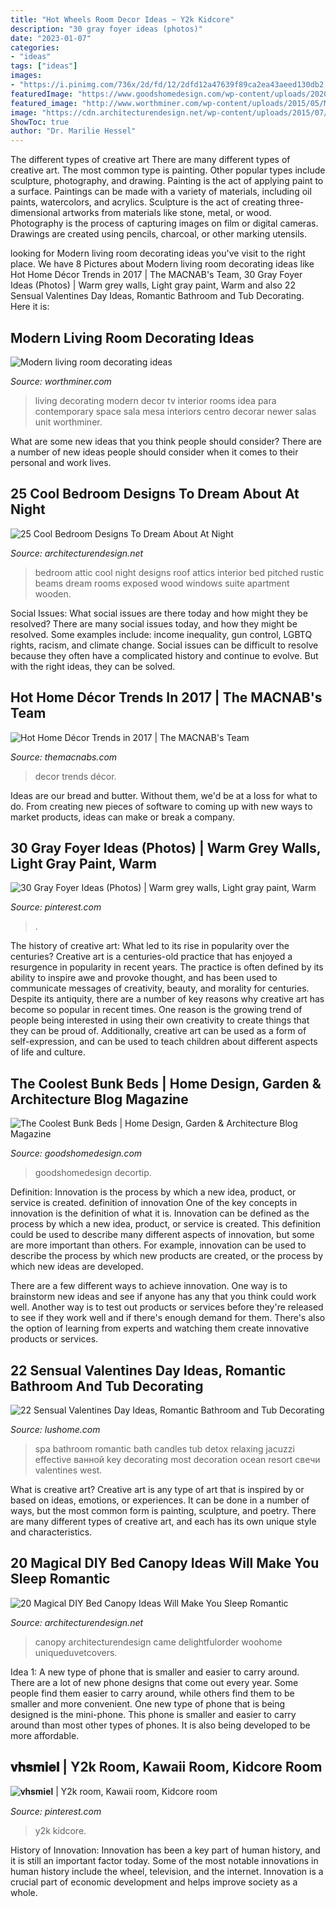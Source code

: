 ```yaml
---
title: "Hot Wheels Room Decor Ideas ~ Y2k Kidcore"
description: "30 gray foyer ideas (photos)"
date: "2023-01-07"
categories:
- "ideas"
tags: ["ideas"]
images:
- "https://i.pinimg.com/736x/2d/fd/12/2dfd12a47639f89ca2ea43aeed130db2.jpg"
featuredImage: "https://www.goodshomedesign.com/wp-content/uploads/2020/01/CoolestBunkBed-19-640x640.jpg"
featured_image: "http://www.worthminer.com/wp-content/uploads/2015/05/Modern-living-room-decorating-ideas-20.jpg"
image: "https://cdn.architecturendesign.net/wp-content/uploads/2015/07/AD-DIY-Bed-Canopy-18.jpg"
ShowToc: true
author: "Dr. Marilie Hessel"
---
```



The different types of creative art
There are many different types of creative art. The most common type is painting. Other popular types include sculpture, photography, and drawing.
Painting is the act of applying paint to a surface. Paintings can be made with a variety of materials, including oil paints, watercolors, and acrylics. Sculpture is the act of creating three-dimensional artworks from materials like stone, metal, or wood. Photography is the process of capturing images on film or digital cameras. Drawings are created using pencils, charcoal, or other marking utensils.

	

		
looking for Modern living room decorating ideas you've visit to the right place. We have 8 Pictures about Modern living room decorating ideas like Hot Home Décor Trends in 2017 | The MACNAB&#039;s Team, 30 Gray Foyer Ideas (Photos) | Warm grey walls, Light gray paint, Warm and also 22 Sensual Valentines Day Ideas, Romantic Bathroom and Tub Decorating. Here it is:
		
    
## Modern Living Room Decorating Ideas

<img loading=lazy src="http://www.worthminer.com/wp-content/uploads/2015/05/Modern-living-room-decorating-ideas-20.jpg" onerror="this.onerror=null;this.src='https://tse2.mm.bing.net/th?id=OIP.LQoYIoUlFhrTEQzouSczaAHaJ8&amp;pid=15.1';" alt="Modern living room decorating ideas">

_Source: worthminer.com_

>living decorating modern decor tv interior rooms idea para contemporary space sala mesa interiors centro decorar newer salas unit worthminer. 

	

What are some new ideas that you think people should consider?
There are a number of new ideas people should consider when it comes to their personal and work lives.

    
## 25 Cool Bedroom Designs To Dream About At Night

<img loading=lazy src="http://cdn.architecturendesign.net/wp-content/uploads/2014/09/19-adorable-attic-bedroom1.jpg" onerror="this.onerror=null;this.src='https://tse4.mm.bing.net/th?id=OIP.WDqvxhzi9pQx68zD18mMJQHaF8&amp;pid=15.1';" alt="25 Cool Bedroom Designs To Dream About At Night">

_Source: architecturendesign.net_

>bedroom attic cool night designs roof attics interior bed pitched rustic beams dream rooms exposed wood windows suite apartment wooden. 

	

Social Issues: What social issues are there today and how might they be resolved?
There are many social issues today, and how they might be resolved. Some examples include: income inequality, gun control, LGBTQ rights, racism, and climate change. Social issues can be difficult to resolve because they often have a complicated history and continue to evolve. But with the right ideas, they can be solved.

    
## Hot Home Décor Trends In 2017 | The MACNAB&#039;s Team

<img loading=lazy src="https://themacnabs.com/wp-content/uploads/2017/01/home-decor-featured.jpg" onerror="this.onerror=null;this.src='https://tse1.mm.bing.net/th?id=OIP.NT-V5jjjo4HCAZSLVUY9YgHaLH&amp;pid=15.1';" alt="Hot Home Décor Trends in 2017 | The MACNAB&#039;s Team">

_Source: themacnabs.com_

>decor trends décor. 

	

Ideas are our bread and butter. Without them, we'd be at a loss for what to do. From creating new pieces of software to coming up with new ways to market products, ideas can make or break a company.

    
## 30 Gray Foyer Ideas (Photos) | Warm Grey Walls, Light Gray Paint, Warm

<img loading=lazy src="https://i.pinimg.com/736x/1f/8a/37/1f8a37cec0a2a7c2e169b680ee458b03.jpg" onerror="this.onerror=null;this.src='https://tse4.mm.bing.net/th?id=OIP.oq_yShIO3Ty_VfApu6E-fgHaLH&amp;pid=15.1';" alt="30 Gray Foyer Ideas (Photos) | Warm grey walls, Light gray paint, Warm">

_Source: pinterest.com_

>. 

	

The history of creative art: What led to its rise in popularity over the centuries?
Creative art is a centuries-old practice that has enjoyed a resurgence in popularity in recent years. The practice is often defined by its ability to inspire awe and provoke thought, and has been used to communicate messages of creativity, beauty, and morality for centuries. Despite its antiquity, there are a number of key reasons why creative art has become so popular in recent times. One reason is the growing trend of people being interested in using their own creativity to create things that they can be proud of. Additionally, creative art can be used as a form of self-expression, and can be used to teach children about different aspects of life and culture.

    
## The Coolest Bunk Beds | Home Design, Garden &amp; Architecture Blog Magazine

<img loading=lazy src="https://www.goodshomedesign.com/wp-content/uploads/2020/01/CoolestBunkBed-19-640x640.jpg" onerror="this.onerror=null;this.src='https://tse2.mm.bing.net/th?id=OIP.70LvWXm0dslJ8nYeUt8QEgHaHa&amp;pid=15.1';" alt="The Coolest Bunk Beds | Home Design, Garden &amp; Architecture Blog Magazine">

_Source: goodshomedesign.com_

>goodshomedesign decortip. 

	

Definition: Innovation is the process by which a new idea, product, or service is created.
definition of innovation
One of the key concepts in innovation is the definition of what it is. Innovation can be defined as the process by which a new idea, product, or service is created. This definition could be used to describe many different aspects of innovation, but some are more important than others. For example, innovation can be used to describe the process by which new products are created, or the process by which new ideas are developed.

There are a few different ways to achieve innovation. One way is to brainstorm new ideas and see if anyone has any that you think could work well. Another way is to test out products or services before they're released to see if they work well and if there's enough demand for them. There's also the option of learning from experts and watching them create innovative products or services.

    
## 22 Sensual Valentines Day Ideas, Romantic Bathroom And Tub Decorating

<img loading=lazy src="https://www.lushome.com/wp-content/uploads/2016/02/romantic-valentines-day-ideas-bathtubs-19.jpg" onerror="this.onerror=null;this.src='https://tse2.mm.bing.net/th?id=OIP.aOaEuZjmWnUf_LgcuDG2WgHaFj&amp;pid=15.1';" alt="22 Sensual Valentines Day Ideas, Romantic Bathroom and Tub Decorating">

_Source: lushome.com_

>spa bathroom romantic bath candles tub detox relaxing jacuzzi effective ванной key decorating most decoration ocean resort свечи valentines west. 

	

What is creative art?
Creative art is any type of art that is inspired by or based on ideas, emotions, or experiences. It can be done in a number of ways, but the most common form is painting, sculpture, and poetry. There are many different types of creative art, and each has its own unique style and characteristics.

    
## 20 Magical DIY Bed Canopy Ideas Will Make You Sleep Romantic

<img loading=lazy src="https://cdn.architecturendesign.net/wp-content/uploads/2015/07/AD-DIY-Bed-Canopy-18.jpg" onerror="this.onerror=null;this.src='https://tse4.mm.bing.net/th?id=OIP.AKjCfW2kRfPpCNHvgzt2rgHaJ7&amp;pid=15.1';" alt="20 Magical DIY Bed Canopy Ideas Will Make You Sleep Romantic">

_Source: architecturendesign.net_

>canopy architecturendesign came delightfulorder woohome uniqueduvetcovers. 

	

Idea 1: A new type of phone that is smaller and easier to carry around.
There are a lot of new phone designs that come out every year. Some people find them easier to carry around, while others find them to be smaller and more convenient. One new type of phone that is being designed is the mini-phone. This phone is smaller and easier to carry around than most other types of phones. It is also being developed to be more affordable.

    
## 𝐯𝐡𝐬𝐦𝐢𝐞𝐥 | Y2k Room, Kawaii Room, Kidcore Room

<img loading=lazy src="https://i.pinimg.com/736x/2d/fd/12/2dfd12a47639f89ca2ea43aeed130db2.jpg" onerror="this.onerror=null;this.src='https://tse1.mm.bing.net/th?id=OIP.lvD7EysZnbzG1s5NjRTT2gHaHY&amp;pid=15.1';" alt="𝐯𝐡𝐬𝐦𝐢𝐞𝐥 | Y2k room, Kawaii room, Kidcore room">

_Source: pinterest.com_

>y2k kidcore. 

	

History of Innovation:
Innovation has been a key part of human history, and it is still an important factor today. Some of the most notable innovations in human history include the wheel, television, and the internet. Innovation is a crucial part of economic development and helps improve society as a whole.

